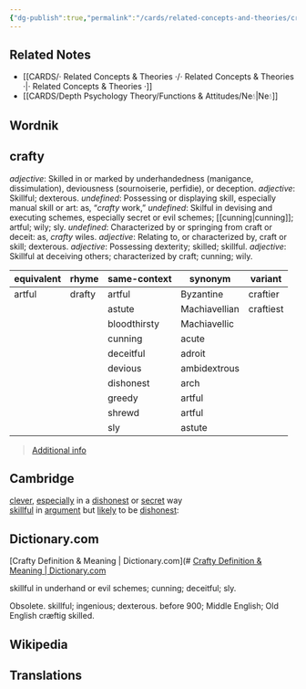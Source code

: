 ```yaml
---
{"dg-publish":true,"permalink":"/cards/related-concepts-and-theories/crafty/","noteIcon":"","created":"2023-01-29T17:54:06.538+01:00","updated":"2023-04-10T21:33:39.792+02:00"}
---
```



## Related Notes 
- [[CARDS/· Related Concepts & Theories ·/· Related Concepts & Theories ·\|· Related Concepts & Theories ·]]
- [[CARDS/Depth Psychology Theory/Functions & Attitudes/Ne💧\|Ne💧]]

## Wordnik

## crafty
*adjective*: Skilled in or marked by underhandedness (manigance, dissimulation), deviousness (sournoiserie, perfidie), or deception.
*adjective*: Skillful; dexterous.
*undefined*: Possessing or displaying skill, especially manual skill or art: as, “<em>crafty</em> work,”
*undefined*: Skilful in devising and executing schemes, especially secret or evil schemes; [[cunning\|cunning]]; artful; wily; sly.
*undefined*: Characterized by or springing from craft or deceit: as, <em>crafty</em> wiles.
*adjective*: Relating to, or characterized by, craft or skill; dexterous.
*adjective*: Possessing dexterity; skilled; skillful.
*adjective*: Skillful at deceiving others; characterized by craft; cunning; wily.

| equivalent |rhyme |same-context |synonym |variant |
| --- | --- | --- | --- | --- |
| artful | drafty | artful | Byzantine | craftier |
|  |  | astute | Machiavellian | craftiest |
|  |  | bloodthirsty | Machiavellic |  |
|  |  | cunning | acute |  |
|  |  | deceitful | adroit |  |
|  |  | devious | ambidextrous |  |
|  |  | dishonest | arch |  |
|  |  | greedy | artful |  |
|  |  | shrewd | artful |  |
|  |  | sly | astute |  |

> [Additional info](https://www.wordnik.com/words/crafty)

## Cambridge
[clever](https://dictionary.cambridge.org/dictionary/english/clever "clever"), [especially](https://dictionary.cambridge.org/dictionary/english/especially "especially") in a [dishonest](https://dictionary.cambridge.org/dictionary/english/dishonest "dishonest") or [secret](https://dictionary.cambridge.org/dictionary/english/secret "secret") way
[skillful](https://dictionary.cambridge.org/us/dictionary/english/skill "skillful") in [argument](https://dictionary.cambridge.org/us/dictionary/english/argument "argument") but [likely](https://dictionary.cambridge.org/us/dictionary/english/likely "likely") to be [dishonest](https://dictionary.cambridge.org/us/dictionary/english/dishonest "dishonest"):

## Dictionary.com
[Crafty Definition & Meaning | Dictionary.com](# [Crafty Definition & Meaning | Dictionary.com](https://www.dictionary.com/browse/crafty)

skillful in underhand or evil schemes; cunning; deceitful; sly.

Obsolete. skillful; ingenious; dexterous.
before 900; Middle English; Old English cræftig skilled. 

## Wikipedia 


## Translations 


